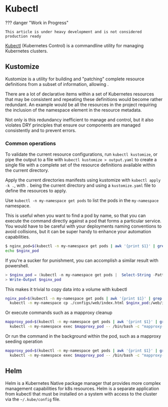 # Kubectl

??? danger "Work in Progress"

    This article is under heavy development and is not considered production ready

[Kubectl](https://kubernetes.io/docs/reference/kubectl/kubectl/) (Kubernetes Control) is a commandline utility for managing Kubernetes clusters.

## Kustomize

Kustomize is a utility for building and "patching" complete resource definitions from a subset of information, allowing .

There are a lot of declarative items within a set of Kubernetes resources that may be consistent and repeating these definitions would become rather redundant. An example would be all the resources in the project requiring the inclusion of the namespace element in the resource metadata.

Not only is this redundancy inefficient to manage and control, but it also violates DRY principles that ensure our components are managed consistently and to prevent errors.

### Common operations

To validate the current resource configurations, run `kubectl kustomize`, or pipe the output to a file with `kubectl kustomize > output.yaml` to create a single file with a complete set of the resource definitions available within the current directory.

Apply the current directories manifests using kustomize with `kubectl apply -k .`, with `.` being the current directory and using a `kustomize.yaml` file to define the resources to apply.

Use `kubectl -n my-namespace get pods` to list the pods in the `my-namespace` namespace.

This is useful when you want to find a pod by name, so that you can execute the command directly against a pod that forms a particular service. You would have to be careful with your deployments naming conventions to avoid collisions, but it can be super handy to enhance your automation capabilities.

```bash
$ nginx_pod=$(kubectl -n my-namespace get pods | awk '{print $1}' | grep -e "nginx") && \
echo $nginx_pod
```

If you're a sucker for punishment, you can accomplish a similar result with powershell.

```powershell
> $nginx_pod = (kubectl -n my-namespace get pods |  Select-String -Pattern "nginx" -SimpleMatch | select -first 1 | %{ ($_ -split "\s+")[0]})
> Write-Output $nginx_pod
```

This makes it trivial to copy data into a volume with kubectl

```bash
nginx_pod=$(kubectl -n my-namespace get pods | awk '{print $1}' | grep -e "nginx") && \
  kubectl -n my-namespace cp ./configs/web/index.html $nginx_pod:/web/index.html
```

Or execute commands such as a mapproxy cleanup

```bash
mapproxy_pod=$(kubectl -n my-namespace get pods | awk '{print $1}' | grep -e "mapproxy") && \
  kubectl -n my-namespace exec $mapproxy_pod -- /bin/bash -c "mapproxy-seed -s /mapproxy/seed.yaml -f /mapproxy/mapproxy.yaml -c 4 --cleanup=remove_complete_levels"
```

Or run the command in the background within the pod, such as a mapproxy seeding operation

```bash
mapproxy_pod=$(kubectl -n my-namespace get pods | awk '{print $1}' | grep -e "mapproxy") && \
  kubectl -n my-namespace exec $mapproxy_pod -- /bin/bash -c "mapproxy-seed -s /mapproxy/seed.yaml -f /mapproxy/mapproxy.yaml -c 4 > /dev/null 2> /dev/null &"
```

## Helm

Helm is a Kubernetes Native package manager that provides more complex management capabilities for k8s resources. Helm is a separate application from kubectl that must be installed on a system with access to the cluster via the `~/.kube/config` file.

